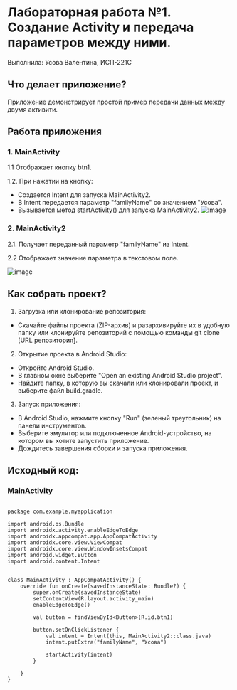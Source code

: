 # Лабораторная работа №1. Создание Activity и передача параметров между ними.
Выполнила: Усова Валентина, ИСП-221С
## Что делает приложение?

Приложение демонстрирует простой пример передачи данных между двумя активити. 

## Работа приложения

### 1.  MainActivity
1.1 Отображает кнопку btn1.

1.2. При нажатии на кнопку:
* Создается Intent для запуска MainActivity2.
* В Intent передается параметр "familyName" со значением "Усова". 
* Вызывается метод startActivity() для запуска MainActivity2.
   ![image](https://github.com/user-attachments/assets/a81ef191-68ec-488a-953c-c8c54cdb55bf)
   


### 2.  MainActivity2

2.1. Получает переданный параметр "familyName" из Intent.

2.2 Отображает значение параметра в текстовом поле.

  ![image](https://github.com/user-attachments/assets/19a9deef-a521-442e-af06-8632e28cf597)
  
## Как собрать проект?
1. Загрузка или клонирование репозитория:
* Скачайте файлы проекта (ZIP-архив) и разархивируйте их в удобную папку или клонируйте репозиторий с помощью команды git clone [URL репозитория].

2. Открытие проекта в Android Studio:
* Откройте Android Studio.
* В главном окне выберите "Open an existing Android Studio project".
* Найдите папку, в которую вы скачали или клонировали проект, и выберите файл build.gradle.

3. Запуск приложения:
* В Android Studio, нажмите кнопку "Run" (зеленый треугольник) на панели инструментов.
* Выберите эмулятор или подключенное Android-устройство, на котором вы хотите запустить приложение.
* Дождитесь завершения сборки и запуска приложения.

## Исходный код:
### MainActivity
```jsva

package com.example.myapplication

import android.os.Bundle
import androidx.activity.enableEdgeToEdge
import androidx.appcompat.app.AppCompatActivity
import androidx.core.view.ViewCompat
import androidx.core.view.WindowInsetsCompat
import android.widget.Button
import android.content.Intent


class MainActivity : AppCompatActivity() {
    override fun onCreate(savedInstanceState: Bundle?) {
        super.onCreate(savedInstanceState)
        setContentView(R.layout.activity_main)
        enableEdgeToEdge()

        val button = findViewById<Button>(R.id.btn1)

        button.setOnClickListener {
            val intent = Intent(this, MainActivity2::class.java)
            intent.putExtra("familyName", "Усова")

            startActivity(intent)
        }

    }
}


